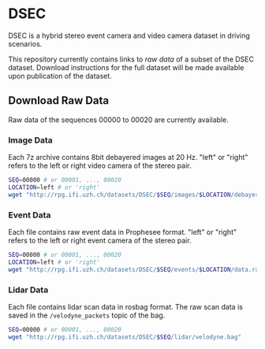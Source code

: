 # DSEC

DSEC is a hybrid stereo event camera and video camera dataset in driving scenarios.

This repository currently contains links to *raw data* of a subset of the DSEC dataset.
Download instructions for the full dataset will be made available upon publication of the dataset.

## Download Raw Data

Raw data of the sequences 00000 to 00020 are currently available.

### Image Data

Each 7z archive contains 8bit debayered images at 20 Hz. "left" or "right" refers to the left or right video camera of the stereo pair.

```bash
SEQ=00000 # or 00001, ..., 00020
LOCATION=left # or 'right'
wget "http://rpg.ifi.uzh.ch/datasets/DSEC/$SEQ/images/$LOCATION/debayer8bit.7z"
```

### Event Data

Each file contains raw event data in Prophesee format. "left" or "right" refers to the left or right event camera of the stereo pair.

```bash
SEQ=00000 # or 00001, ..., 00020
LOCATION=left # or 'right'
wget "http://rpg.ifi.uzh.ch/datasets/DSEC/$SEQ/events/$LOCATION/data.raw"
```

### Lidar Data

Each file contains lidar scan data in rosbag format. The raw scan data is saved in the `/velodyne_packets` topic of the bag.

```bash
SEQ=00000 # or 00001, ..., 00020
wget "http://rpg.ifi.uzh.ch/datasets/DSEC/$SEQ/lidar/velodyne.bag"
```
